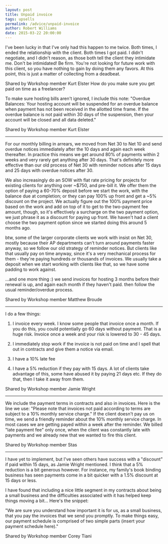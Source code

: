 ```yaml
---
layout: post
title: Unpaid invoice
tags: upsells
permalink: /advice/unpaid-invoice
author: Robert Williams
date: 2015-03-22 20:00:00
---
```


I've been lucky in that I've only had this happen to me twice. Both times, I ended the relationship with the client. Both times I got paid. I didn't negotiate, and I didn't reason, as those both tell the client they intimidate me. Don't be intimidated! Be firm. You're not looking for future work with this client, so you have nothing to gain by doing them any favors. At this point, this is just a matter of collecting from a deadbeat.

Shared by Workshop member Kurt Elster
How do you make sure you get paid on time as a freelancer?

To make sure hosting bills aren't ignored, I include this note: "Overdue Balances: Your hosting account will be suspended for an overdue balance when payment has not been received in the allotted time frame. If the overdue balance is not paid within 30 days of the suspension, then your account will be closed and all data deleted."

Shared by Workshop member Kurt Elster

--- 

For our monthly billing in arrears, we moved from Net 30 to Net 10 and send overdue notices immediately after the 10 days and again each week thereafter. In practice this means we get around 80% of payments within 2 weeks and very rarely get anything after 30 days. That's definitely more effective than our old process of Net 30 with reminder notices after 15 days and 25 days with overdue notices after 30.

We also increasingly do an SOW with flat rate pricing for projects for existing clients for anything over ~$750, and pre-bill it. We offer them the option of paying a 60-70% deposit before we start the work, with the balance due at completion; or they can pay 100% up front and get a ~5% discount on the project. We actually figure out the 100% payment price based on the work and add on top of it to get to the two-payment fee amount, though, so it's effectively a surcharge on the two payment option, we just phrase it as a discount for paying up front. We haven't had a client choose the two payment option since we started doing this around 5 months ago.

btw, some of the larger corporate clients we work with insist on Net 30, mostly because their AP departments can't turn around payments faster anyway, so we follow our old strategy of reminder notices. But clients like that usually pay on time anyway, since it's a very mechanical process for them - they're paying hundreds or thousands of invoices. We usually take a deposit when we start working with clients like that, so we have some padding to work against.

...and one more thing :)
we send invoices for hosting 3 months before their renewal is up, and again each month if they haven't paid. then follow the usual reminder/overdue process.

Shared by Workshop member Matthew Broude

--- 

I do a few things:

1. I invoice every week. I know some people that invoice once a month. If you do this, you could potentially go 60 days without payment. That is a huge risk. Invoice once a week and your risk is lowered to 30 - 45 days.

1. I immediately stop work if the invoice is not paid on time and I spell that out in contracts and give them a notice via email.

1. I have a 10% late fee

1. I have a 5% reduction if they pay with 15 days. A lot of clients take advantage of this, some have abused it by paying 21 days etc. If they do that, then I take it away from them.

Shared by Workshop member Jamie Wright

 --- 

We include the payment terms in contracts and also in invoices.
Here is the line we use: "Please note that invoices not paid according to terms are subject to a 10% monthly service charge." If the client doesn't pay us on time, we send a friendly reminder about the 10% monthly service charge. In most cases we are getting payed within a week after the reminder. We billed "late payment fee" only once, when the client was constantly late with payments and we already new that we wanted to fire this client.

Shared by Workshop member Stas

--- 

I have yet to implement, but I've seen others have success with a "discount" if paid within 15 days, as Jamie Wright mentioned. I think that a 5% reduction is a bit generous however. For instance, my family's book binding business has seen payments come in a bit quicker with a 1.5% discount at 15 days or less.

I have found that including a nice little segment in my contracts about being a small business and the difficulties associated with it has helped keep things moving a bit... Here's the snippet:

"We are sure you understand how important it is for us, as a small business, that you pay the invoices that we send you promptly. To make things easy, our payment schedule is comprised of two simple parts (insert your payment schedule here)."

Shared by Workshop member Corey Tiani

